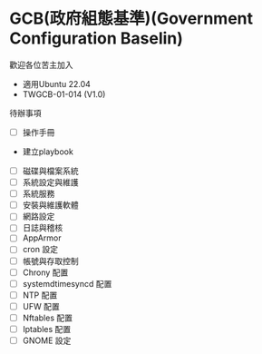 # GCB(政府組態基準)(Government Configuration Baselin)
歡迎各位苦主加入
* 適用Ubuntu 22.04
* TWGCB-01-014 (V1.0)
  
待辦事項
- [ ] 操作手冊

* 建立playbook
- [ ] 磁碟與檔案系統  
- [ ] 系統設定與維護  
- [ ] 系統服務  
- [ ] 安裝與維護軟體  
- [ ] 網路設定  
- [ ] 日誌與稽核  
- [ ] AppArmor  
- [ ] cron 設定  
- [ ] 帳號與存取控制
- [ ] Chrony 配置 
- [ ] systemdtimesyncd 配置
- [ ] NTP 配置
- [ ] UFW 配置
- [ ] Nftables 配置
- [ ] Iptables 配置
- [ ] GNOME 設定
